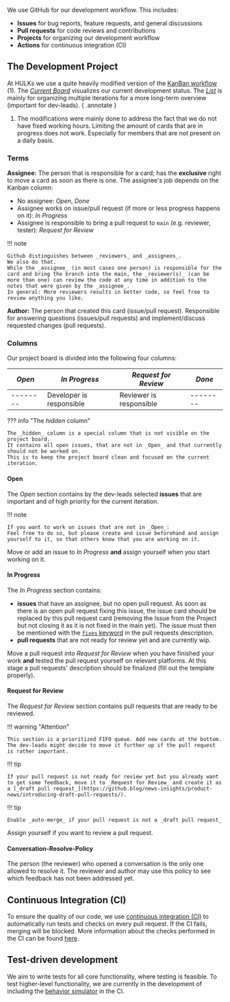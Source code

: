 We use GitHub for our development workflow. This includes:

-   **Issues** for bug reports, feature requests, and general discussions
-   **Pull requests** for code reviews and contributions
-   **Projects** for organizing our development workflow
-   **Actions** for continuous integration (CI)

## The Development Project

At HULKs we use a quite heavily modified version of the [KanBan workflow](<https://en.wikipedia.org/wiki/Kanban_(development)>) (1).
The [_Current Board_](https://github.com/orgs/HULKs/projects/2/views/2) visualizes our current development status.
The [_List_](https://github.com/orgs/HULKs/projects/2/views/1) is mainly for organizing multiple iterations for a more long-term overview (important for dev-leads).
{ .annotate }

1. The modifications were mainly done to address the fact that we do not have fixed working hours.
   Limiting the amount of cards that are in progress does not work.
   Especially for members that are not present on a daily basis.

### Terms

**Assignee:** The person that is responsible for a card; has the **exclusive** right to move a card as soon as there is one.
The assignee's job depends on the Kanban column:

-   No assignee: _Open_, _Done_
-   Assignee works on issue/pull request (if more or less progress happens on it): _In Progress_
-   Assignee is responsible to bring a pull request to `main` (e.g. reviewer, tester): _Request for Review_

!!! note

    Github distinguishes between _reviewers_ and _assignees_.
    We also do that.
    While the _assignee_ (in most cases one person) is responsible for the card and bring the branch into the main, the _reviewer(s)_ (can be more than one) can review the code at any time in addition to the notes that were given by the _assignee_.
    In general: More reviewers results in better code, so feel free to review anything you like.

**Author:** The person that created this card (issue/pull request).
Responsible for answering questions (issues/pull requests) and implement/discuss requested changes (pull requests).

### Columns

Our project board is divided into the following four columns:

| _Open_   | _In Progress_            | _Request for Review_    | _Done_   |
| -------- | ------------------------ | ----------------------- | -------- |
| -------- | Developer is responsible | Reviewer is responsible | -------- |

??? info "The _hidden_ column"

    The _hidden_ column is a special column that is not visible on the project board.
    It contains all open issues, that are not in _Open_ and that currently should not be worked on.
    This is to keep the project board clean and focused on the current iteration.

#### Open

The _Open_ section contains by the dev-leads selected **issues** that are important and of high priority for the current iteration.

!!! note

    If you want to work on issues that are not in _Open_:
    Feel free to do so, but please create and issue beforehand and assign yourself to it, so that others know that you are working on it.

Move or add an issue to _In Progress_ **and** assign yourself when you start working on it.

#### In Progress

The _In Progress_ section contains:

-   **issues** that have an assignee, but no open pull request.
    As soon as there is an open pull request fixing this issue, the issue card should be replaced by this pull request card (removing the Issue from the Project but not closing it as it is not fixed in the main yet).
    The issue must then be mentioned with the [`fixes` keyword](https://docs.github.com/en/get-started/writing-on-github/working-with-advanced-formatting/using-keywords-in-issues-and-pull-requests#linking-a-pull-request-to-an-issue) in the pull requests description.
-   **pull requests** that are not ready for review yet and are currently wip.

Move a pull request into _Request for Review_ when you have finished your work **and** tested the pull request yourself on relevant platforms.
At this stage a pull requests' description should be finalized (fill out the template properly).

#### Request for Review

The _Request for Review_ section contains pull requests that are ready to be reviewed.

!!! warning "Attention"

    This section is a prioritized FIFO queue. Add new cards at the bottom.
    The dev-leads might decide to move it further up if the pull request is rather important.

!!! tip

    If your pull request is not ready for review yet but you already want to get some feedback, move it to _Request for Review_ and create it as a [_draft pull request_](https://github.blog/news-insights/product-news/introducing-draft-pull-requests/).

!!! tip

    Enable _auto-merge_ if your pull request is not a _draft pull request_

Assign yourself if you want to review a pull request.

#### Conversation-Resolve-Policy

The person (the reviewer) who opened a conversation is the only one allowed to resolve it.
The reviewer and author may use this policy to see which feedback has not been addressed yet.

## Continuous Integration (CI)

To ensure the quality of our code, we use [continuous integration (CI)](https://en.wikipedia.org/wiki/Continuous_integration) to automatically run tests and checks on every pull request.
If the CI fails, merging will be blocked.
More information about the checks performed in the CI can be found [here](./checks.md).

## Test-driven development

We aim to write tests for all core functionality, where testing is feasible.
To test higher-level functionality, we are currently in the development of including the [behavior simulator](../tooling/behavior_simulator.md) in the CI.

